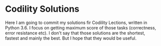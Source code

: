 # Codility Solutions

Here I am going to commit my solutions fir Codility Lections, written in Python 3.6.
I focus on getting maximum score of those tasks (correctness, error resistance etc).
I don't say that those solutions are the shortest, fastest and mainly the best. But I hope that they would be useful.
